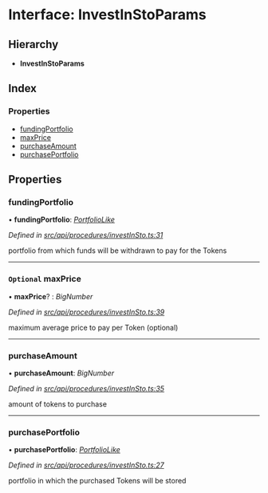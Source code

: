 # Interface: InvestInStoParams

## Hierarchy

* **InvestInStoParams**

## Index

### Properties

* [fundingPortfolio](investinstoparams.md#fundingportfolio)
* [maxPrice](investinstoparams.md#optional-maxprice)
* [purchaseAmount](investinstoparams.md#purchaseamount)
* [purchasePortfolio](investinstoparams.md#purchaseportfolio)

## Properties

###  fundingPortfolio

• **fundingPortfolio**: *[PortfolioLike](../globals.md#portfoliolike)*

*Defined in [src/api/procedures/investInSto.ts:31](https://github.com/PolymathNetwork/polymesh-sdk/blob/cfab557b/src/api/procedures/investInSto.ts#L31)*

portfolio from which funds will be withdrawn to pay for the Tokens

___

### `Optional` maxPrice

• **maxPrice**? : *BigNumber*

*Defined in [src/api/procedures/investInSto.ts:39](https://github.com/PolymathNetwork/polymesh-sdk/blob/cfab557b/src/api/procedures/investInSto.ts#L39)*

maximum average price to pay per Token (optional)

___

###  purchaseAmount

• **purchaseAmount**: *BigNumber*

*Defined in [src/api/procedures/investInSto.ts:35](https://github.com/PolymathNetwork/polymesh-sdk/blob/cfab557b/src/api/procedures/investInSto.ts#L35)*

amount of tokens to purchase

___

###  purchasePortfolio

• **purchasePortfolio**: *[PortfolioLike](../globals.md#portfoliolike)*

*Defined in [src/api/procedures/investInSto.ts:27](https://github.com/PolymathNetwork/polymesh-sdk/blob/cfab557b/src/api/procedures/investInSto.ts#L27)*

portfolio in which the purchased Tokens will be stored
